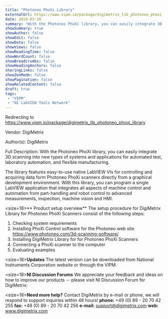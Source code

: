 ```yaml
---
title: "Photoneo PhoXi Library"
externalUrl: https://www.vipm.io/package/digimetrix_lib_photoneo_phoxi_library
date: 2019-03-20
summary: "With the Photoneo PhoXi library, you can easily integrate 3D scanning into new types of systems and applications for automated test, laboratory automation, and flexible manufacturing."
showSummary: true
showAuthor: false
showEdit: false
showData: false
showViews: false
showReadingTime: false
showWordCount: false
showBreadcrumbs: false
showHeadingAnchors: false
sharingLinks: false
showZenMode: false
showPagination: false
showRelatedContent: false
draft: true
tags:
 - "VIPM"
 - "NI LabVIEW Tools Network"
---
```


Redirecting to https://www.vipm.io/package/digimetrix_lib_photoneo_phoxi_library

Vendor: DigiMetrix

Author(s): DigiMetrix
 
Full Description:
With the Photoneo PhoXi library, you can easily integrate 3D scanning into new types of systems and applications for automated test, laboratory automation, and flexible manufacturing. 

The library features easy-to-use native LabVIEW VIs for controlling and acquiring data form Photoneo PhoXi scanners directly from a graphical development environment. With this library, you can program a single LabVIEW application that integrates all aspects of machine control and automation from part-handling and robot control to advanced measurements, inspection, machine vision and HMI. 

<size=18>** Product setup overview**</size>
The setup procedure for DigiMetrix Library for Photoneo PhoXi Scanners consist of the following steps:
1. Checking system requirements 
2. Installing PhoXi Control software for the Photoneo web site
    https://www.photoneo.com/3d-scanning-software/
3. Installing DigiMetrix Library for for Photoneo PhoXi Scanners 
4. Connecting a PhoXi scanner to the computer
5. Evaluating examples

<size=18>**Updates**</size>
The latest version can be downloaded from National Instruments Corporation website or through the VIPM.

<size=18>**NI Discussion Forums**</size>
We appreciate your feedback and ideas on how to improve our products -- please visit NI Discussion Forum for DigiMetrix:

<size=18>**Need more help?**</size>
Contact DigiMetrix by e-mail or phone, we will respond to support inquiries within 48 hours!
**phone:**  +49 (0) 89 - 20 70 42 255
**fax:**      +49 (0) 89 - 20 70 42 256
**e-mail:**  support@digimetrix.com
**web:**     www.digimetrix.com